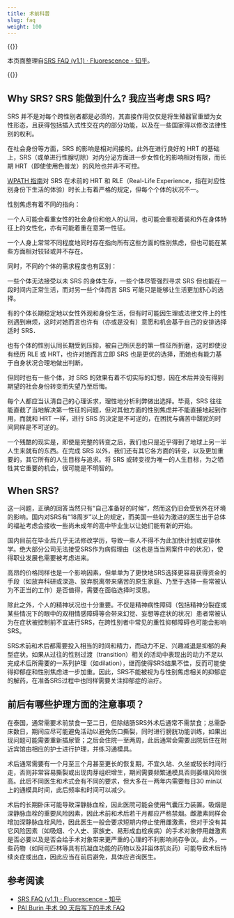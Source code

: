 ```yaml
---
title: 术前科普
slug: faq
weight: 100
---
```


{{<notice info  >}}

本页面整理自[SRS FAQ (v1.1) · Fluorescence - 知乎](https://zhuanlan.zhihu.com/p/480695175)。

{{</notice>}}

## Why SRS? SRS 能做到什么? 我应当考虑 SRS 吗?

SRS 并不是对每个跨性别者都是必须的，其直接作用仅仅是将生殖器官重塑为女性形态，且获得包括插入式性交在内的部分功能，以及在一些国家得以修改法律性别的权利。

在社会身份等方面，SRS 的影响是相对间接的。此外在进行良好的 HRT 的基础上，SRS（或单进行性腺切除）对内分泌方面进一步女性化的影响相对有限，而长期 HRT（即使使用色普龙）的风险也并非不可控。

[WPATH 指南](https://project-trans.org/SOC-8)对 SRS 在术前的 HRT 和 RLE（Real-Life Experience，指在对应性别身份下生活的体验）时长上有着严格的规定，但每个个体的状况不一。

性别焦虑有着不同的指向：

一个人可能会看重女性的社会身份和他人的认同，也可能会重视着装和外在身体特征上的女性化，亦有可能着重在意第一性征。

一个人身上常常不同程度地同时存在指向所有这些方面的性别焦虑，但也可能在某些方面相对较轻或并不存在。

同时，不同的个体的需求程度也有区别：

一些个体无法接受以未 SRS 的身体生存，一些个体尽管强烈寻求 SRS 但也能在一段时间内正常生活，而对另一些个体而言 SRS 可能只是能够让生活更加舒心的选择。

有的个体长期稳定地以女性外观和身份生活，但有时可能因生理或法律文件上的性别遇到麻烦，这时对她而言也许有（亦或是没有）意愿和机会基于自己的安排选择适时 SRS．

也有个体的性别认同长期受到压抑，被自己所厌恶的第一性征所折磨，这时即使没有经历 RLE 或 HRT，也许对她而言立即 SRS 也是更优的选择，而她也有能力基于自身状况合理地做出判断。

但同时也有一些个体，对 SRS 的效果有着不切实际的幻想，因在术后并没有得到期望的社会身份转变而失望乃至后悔。

每个人都应当认清自己的心理诉求，理性地分析利弊做出选择。毕竟，SRS 往往能直截了当地解决第一性征的问题，但对其他方面的性别焦虑并不能直接地起到作用，而就和 HRT 一样，进行 SRS 的决定是不可逆的，在困扰与痛苦中蹉跎的时间同样是不可逆的。

一个残酷的现实是，即使是完整的转变之后，我们也只是近乎得到了地球上另一半人生来就有的东西。在完成 SRS 以外，我们还有其它各方面的转变，以及更加重要的，其它所有的人生目标与追求。将 SRS 或转变视为唯一的人生目标，为之牺牲其它重要的机会，很可能是不明智的。

## When SRS?

这一问题，正确的回答当然只有“自己准备好的时候”，然而这仍旧会受到外在环境的影响。国内对SRS有“18周岁”以上的规定，而美国一些较为激进的医生出于总体的福祉考虑会接收一些尚未成年的高中毕业生以让她们能有新的开始。

国内目前在毕业后几乎无法修改学历，导致一些人不得不为此加快计划或安排休学。绝大部分公司无法接受SRS作为病假理由（这也是当当网案件中的状况），使得职业发展也需要被考虑进来。

高昂的价格同样也是一个影响因素，但单单为了更快地SRS选择更容易获得资金的手段（如放弃科研或深造、放弃脱离带来痛苦的原生家庭、乃至于选择一些常被认为不正当的工作）是否值得，需要在面临选择时深思。

除此之外，个人的精神状况也十分重要。不仅是精神病性障碍（包括精神分裂症或某些情况下的眼中的双相情感障碍等会带来幻觉、妄想等症状的状况）患者常被认为在症状被控制前不宜进行SRS，在跨性别者中常见的重性抑郁障碍也可能会影响SRS。

SRS术前和术后都需要投入相当的时间和精力，而动力不足、兴趣减退是抑郁的典型症状。如果从过往的性别过渡（transition）相关的活动中表现出的动力不足以完成术后所需要的一系列护理（如dilation），继而使得SRS结果不佳，反而可能使得抑郁症和性别焦虑进一步加重。因此，SRS不能被视为与性别焦虑相关的抑郁症的解药，在准备SRS过程中也同样需要关注抑郁症的治疗。

## 前后有哪些护理方面的注意事项？

在泰国，通常需要术前禁食一至二日，但除结肠SRS外术后通常不需禁食；总需卧床数日，期间应尽可能避免活动以避免伤口撕裂，同时进行膀胱功能训练，如果出现问题可能需要重新插尿管；之后会住院一至两周，此后通常会需要出院后住在附近宾馆由相应的护士进行护理，并练习通模具。

术后通常需要有一个月至三个月甚至更长的恢复期，不宜久站、久坐或较长时间行走，否则非常容易撕裂或出现肉芽组织增生，期间需要频繁通模具否则萎缩风险很高。此后不同医生和术式会有不同的要求，但大多在一两年内需要每日30 min以上的通模具时间，此后频率和时间可以减少。

术后的长期卧床可能导致深静脉血栓，因此医院可能会使用气囊压力装置。吸烟是深静脉血栓的重要风险因素，因此术前和术后若干月都应严格禁烟。雌激素同样会增加深静脉血栓风险，因此医生一般会要求短期内停止使用雌激素，但对于没有其它风险因素（如吸烟、个人史、家族史、易形成血栓疾病）的手术对象停用雌激素是否必要以及是否会给手术对象带来更严重的心理的不利影响尚存争议。此外，一些药物（如阿司匹林等具有抗凝血功能的药物以及非甾体抗炎药）可能导致术后持续炎症或出血，因此应当在前后避免，具体应咨询医生。

## 参考阅读

- [SRS FAQ (v1.1) · Fluorescence - 知乎](https://zhuanlan.zhihu.com/p/480695175)
- [PAI Burin 手术 90 天后写下的手术 FAQ](https://github.com/project-trans/basket-relay/discussions/4)
